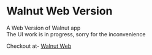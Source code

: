 # Walnut Web Version

A Web Version of Walnut app <br/>
The UI work is in progress, sorry for the inconvenience<br/>


Checkout at- <a href="https://walnut-web-version.web.app/" target="_blank">Walnut Web</a> 